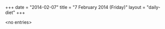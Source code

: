 +++
date = "2014-02-07"
title = "7 February 2014 (Friday)"
layout = "daily-diet"
+++


\<no entries\>
